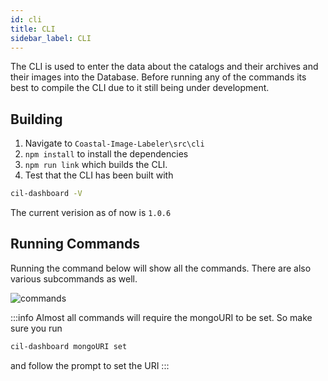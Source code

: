 ```yaml
---
id: cli
title: CLI
sidebar_label: CLI
---
```


The CLI is used to enter the data about the catalogs and their archives and
their images into the Database. Before running any of the commands its best to
compile the CLI due to it still being under development.

## Building

1. Navigate to `Coastal-Image-Labeler\src\cli`
2. `npm install` to install the dependencies
3. `npm run link` which builds the CLI.
4. Test that the CLI has been built with 

```bash
cil-dashboard -V
```
The current verision as of now is `1.0.6`

## Running Commands

Running the command below will show all the commands. There are also various subcommands as well. 

![commands](../../img/code_documentation/commands.png)

:::info
Almost all commands will require the mongoURI to be set. So make sure you run

```bash
cil-dashboard mongoURI set
```
and follow the prompt to set the URI
:::

